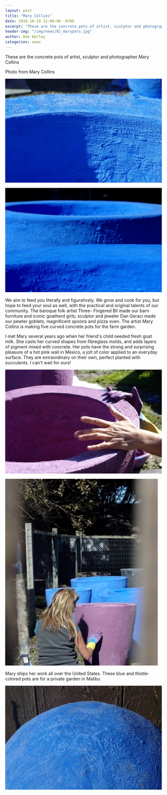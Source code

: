 ```yaml
---
layout: post
title: "Mary Collins"
date: 2010-10-18 12:00:00 -0700
excerpt: "These are the concrete pots of artist, sculptor and photographer Mary Collins ..."
header-img: "/img/news/81_marypots.jpg"
author: Dee Harley
categories: news
---
```

These are the concrete pots of artist, sculptor and photographer Mary
Collins

Photo from Mary Collins



![image](/img/news/81_bluerim2.jpg)



![image](/img/news/81_bluerim3.jpg)



We aim to feed you literally and figuratively. We grow and cook for
you, but hope to feed your soul as well, with the practical and
original talents of our community. The baroque folk artist Three-
Fingered Bil made our barn furniture and iconic goatherd girls;
sculptor and jeweler Dan Geraci made our pewter goblets, magnificent
spoons and pizza oven. The artist Mary Collins is making five curved
concrete pots for the farm garden.

I met Mary several years ago when her friend's child needed fresh goat
milk. She casts her curved shapes from fibreglass molds, and adds
layers of pigment mixed with concrete. Her pots have the strong and
surprising pleasure of a hot pink wall in Mexico, a jolt of color
applied to an everyday surface. They are extraordinary on their own,
perfect planted with succulents. I can't wait for ours!

![image](/img/news/81_purplerim.jpg)

![image](/img/news/81_marycollins(1).jpg)

Mary ships her work all over the United States. These blue and
thistle-colored pots are for a private garden in Malibu

![image](/img/news/81_bluebum.jpg)

